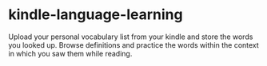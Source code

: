 # kindle-language-learning
Upload your personal vocabulary list from your kindle and store the words you looked up. Browse definitions and practice the words within the context in which you saw them while reading. 
